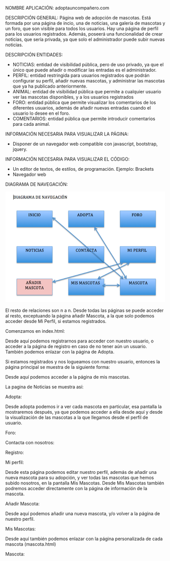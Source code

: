 NOMBRE APLICACIÓN: adoptauncompañero.com

DESCRIPCIÓN GENERAL: Página web de adopción de mascotas. Está formada por una página de incio, una  de noticias, una galería de mascotas y un foro, que son visible para todos los usuarios. Hay una página de perfil para los usuarios registrados. Además, poseerá una funcionalidad de crear noticias, que sería privada, ya que solo el administrador puede subir nuevas noticias.

DESCRIPCIÓN ENTIDADES:
* NOTICIAS: entidad de visibilidad pública, pero de uso privado, ya que el único que puede añadir o modificar las entradas es el administrador. 
* PERFIL: entidad restringida para usuarios registrados que podrán configurar su perfil, añadir nuevas mascotas, y administrar las mascotas que ya ha publicado anteriormente.
* ANIMAL: entidad de visibilidad pública que permite a cualquier usuario ver las mascotas disponibles, y a los usuarios registrados
* FORO: entidad pública que permite visualizar los comentarios de los diferentes usuarios, además de añadir nuevas entradas cuando el usuario lo desee en el foro.
* COMENTARIOS: entidad pública que permite introducir comentarios para cada animal.

INFORMACIÓN NECESARIA PARA VISUALIZAR LA PÁGINA:
* Disponer de un navegador web compatible con javascript, bootstrap, jquery.

INFORMACIÓN NECESARIA PARA VISUALIZAR EL CÓDIGO:
* Un editor de textos, de estilos, de programación. Ejemplo: Brackets
* Navegador web

DIAGRAMA DE NAVEGACIÓN:

![Alt text](capturas/Diagrama.png "imagen diagrama")

El resto de relaciones son n a n. 
Desde todas las páginas se puede acceder al resto, exceptuando la página añadir Mascota, a la que solo podemos acceder desde Mi Perfil, si estamos registrados.


























Comenzamos en index.html:


 



Desde aquí podemos registrarnos para acceder con nuestro usuario, o acceder a la página de registro en caso de no tener aún un usuario.
También podemos enlazar con la página de Adopta.













Si estamos registrados y nos logueamos con nuestro usuario, entonces la página principal se muestra de la siguiente forma:

 




Desde aquí podemos acceder a la página de mis mascotas.














La pagina de Noticias se muestra así:

 






















Adopta:

 


Desde adopta podemos ir a ver cada mascota en particular, esa pantalla la mostraremos después, ya que podemos acceder a ella desde aquí y desde la visualización de las mascotas a la que llegamos desde el perfil de usuario.




















Foro:

 






















Contacta con nosotros:


 


























Registro:

 


































Mi perfil:

 


Desde esta página podemos editar nuestro perfil, además de añadir una nueva mascota para su adopción, y ver todas las mascotas que hemos subido nosotros, en la pantalla Mis Mascotas.
Desde Mis Mascotas también podremos acceder directamente con la página de información de la mascota.



Añadir Mascota:

 

Desde aquí podemos añadir una nueva mascota, y/o volver a la página de nuestro perfil.





















Mis Mascotas:

 

Desde aquí también podemos enlazar con la página personalizada de cada mascota (mascota.html)



















Mascota:

 










